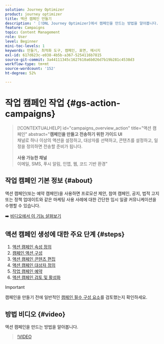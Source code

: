```yaml
---
solution: Journey Optimizer
product: journey optimizer
title: 액션 캠페인 만들기
description: ' [!DNL Journey Optimizer]에서 캠페인을 만드는 방법을 알아봅니다.'
feature: Campaigns
topic: Content Management
role: User
level: Beginner
mini-toc-levels: 1
keywords: 만들기, 최적화 도구, 캠페인, 표면, 메시지
exl-id: 617d623c-e038-4b5b-a367-5254116b7815
source-git-commit: 3a44111345c1627610a6b026d7b19b281c4538d3
workflow-type: tm+mt
source-wordcount: '152'
ht-degree: 52%

---
```



# 작업 캠페인 작업 {#gs-action-campaigns}

>[!CONTEXTUALHELP]
>id="campaigns_overview_action"
>title="액션 캠페인"
>abstract="**캠페인을 만들고 전송하기 위한 가이드 UI**<br/>&#x200B;채널로 하나 이상의 액션을 설정하고, 대상자를 선택하고, 콘텐츠를 설정하고, 일정을 정의하면 전송할 준비가 됩니다.<br/><br/>**사용 가능한 채널**<br/>&#x200B;이메일, SMS, 푸시 알림, 인앱, 웹, 코드 기반 환경"

## 작업 캠페인 기본 정보 {#about}

액션 캠페인(또는 예약 캠페인)을 사용하면 프로모션 제안, 참여 캠페인, 공지, 법적 고지 또는 정책 업데이트와 같은 마케팅 사용 사례에 대한 간단한 임시 일괄 커뮤니케이션을 수행할 수 있습니다.

➡️ [비디오에서 이 기능 살펴보기](#video)

## 액션 캠페인 생성에 대한 주요 단계 {#steps}

1. [액션 캠페인 속성 정의](campaign-properties.md)
1. [캠페인 액션 구성](campaign-action.md)
1. [액션 캠페인 콘텐츠 편집](campaign-content.md)
1. [액션 캠페인 대상자 정의](campaign-audience.md)
1. [작업 캠페인 예약](campaign-schedule.md)
1. [액션 캠페인 검토 및 활성화](review-activate-campaign.md)

>[!IMPORTANT]
>
>캠페인을 만들기 전에 일반적인 [캠페인 필수 구성 요소](../campaigns/get-started-with-campaigns.md#prerequisites)를 검토했는지 확인하세요.

## 방법 비디오 {#video}

액션 캠페인을 만드는 방법을 알아봅니다.

>[!VIDEO](https://video.tv.adobe.com/v/346680?quality=12)
